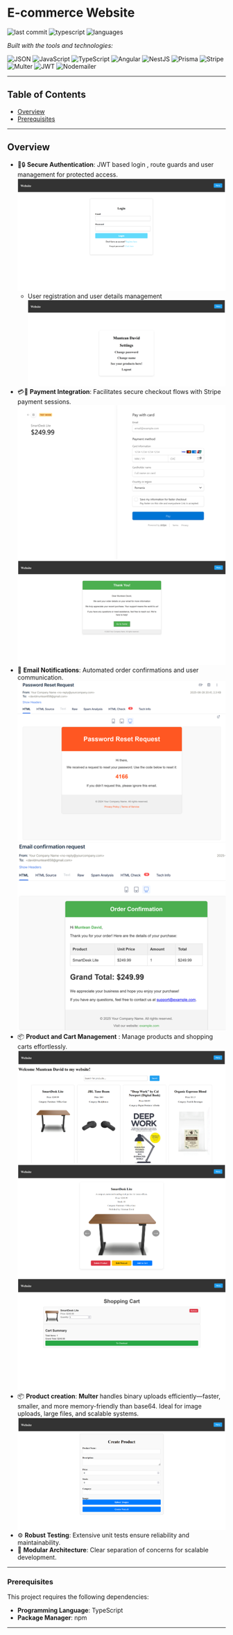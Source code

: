 # E-commerce Website

![last commit](https://img.shields.io/github/last-commit/mdavid159/ecom)
![typescript](https://img.shields.io/badge/typescript-73.9%25-blue)
![languages](https://img.shields.io/github/languages/count/mdavid159/ecom)

_Built with the tools and technologies:_

![JSON](https://img.shields.io/badge/-JSON-000?logo=json&logoColor=white)
![JavaScript](https://img.shields.io/badge/JavaScript-F7DF1E?logo=javascript&logoColor=000)
![TypeScript](https://img.shields.io/badge/TypeScript-3178C6?logo=typescript&logoColor=white)
![Angular](https://img.shields.io/badge/Angular-DD0031?logo=angular&logoColor=white)
![NestJS](https://img.shields.io/badge/NestJS-E0234E?logo=nestjs&logoColor=white)
![Prisma](https://img.shields.io/badge/Prisma-3982CE?logo=prisma&logoColor=white)
![Stripe](https://img.shields.io/badge/Stripe-008CDD?logo=stripe&logoColor=white)
![Multer](https://img.shields.io/badge/Multer-1B1F23?logo=nodedotjs&logoColor=white)
![JWT](https://img.shields.io/badge/JWT-000000?logo=jsonwebtokens&logoColor=white)
![Nodemailer](https://img.shields.io/badge/Nodemailer-0B3D91?logo=gmail&logoColor=white)


---

## Table of Contents

- [Overview](#overview)
- [Prerequisites](#prerequisites)
---

## Overview

- 🔨🔒 **Secure Authentication**: JWT based login , route guards and user management for protected access.
   ![Image](https://github.com/mdavid159/ecom/blob/main/Screenshot%202025-06-28%20233837.png?raw=true)
  - User registration and user details management
   ![Image](https://github.com/mdavid159/ecom/blob/main/Screenshot%202025-06-29%20025454.png?raw=true)
- 💳💸 **Payment Integration**: Facilitates secure checkout flows with Stripe payment sessions.
  ![Image](https://github.com/mdavid159/ecom/blob/main/Screenshot%202025-06-29%20010438.png?raw=true)
  ![Image](https://github.com/mdavid159/ecom/blob/main/Screenshot%202025-06-29%20010522.png?raw=true)
- 📧 **Email Notifications**: Automated order confirmations and user communication.
  ![Image](https://github.com/mdavid159/ecom/blob/main/Screenshot%202025-06-28%20234222.png?raw=true)
  ![Image](https://github.com/mdavid159/ecom/blob/main/Screenshot%202025-06-29%20020214.png?raw=true)
- 📦 **Product and Cart Management** : Manage products and shopping carts effortlessly.
  ![Image](https://github.com/mdavid159/ecom/blob/main/Screenshot%202025-06-29%20005721.png?raw=true)
  ![Image](https://github.com/mdavid159/ecom/blob/main/Screenshot%202025-06-29%20005748.png?raw=true)
  ![Image](https://github.com/mdavid159/ecom/blob/main/Screenshot%202025-06-29%20010341.png?raw=true)
- 📦 **Product creation**: **Multer** handles binary uploads efficiently—faster, smaller, and more memory-friendly than base64.
  Ideal for image uploads, large files, and scalable systems.
  ![Image](https://github.com/mdavid159/ecom/blob/main/Screenshot%202025-06-28%20234253.png?raw=true)
- ⚙ **Robust Testing**: Extensive unit tests ensure reliability and maintainability.  
- 🚀 **Modular Architecture**: Clear separation of concerns for scalable development.

---
### Prerequisites

This project requires the following dependencies:

- **Programming Language**: TypeScript  
- **Package Manager**: npm
---
